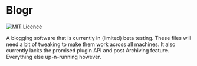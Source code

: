 # Blogr
[![MIT Licence](https://badges.frapsoft.com/os/mit/mit.svg?v=103)](https://opensource.org/licenses/mit-license.php) 

A blogging software that is currently in (limited) beta testing. These files will need a bit of tweaking to make them work across all machines. It also currently lacks the promised plugin API and post Archiving feature. Everything else up-n-running however.